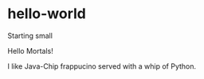 # hello-world
Starting small

Hello Mortals!

I like Java-Chip frappucino served with a whip of Python.
